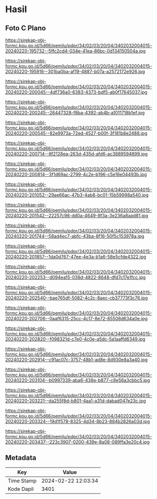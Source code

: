 # Hasil

## Foto C Plano

https://sirekap-obj-formc.kpu.go.id/5d66/pemilu/pdpr/34/02/03/20/04/3402032004015-20240220-195732--5ffc2cd4-034e-41ea-86bc-0d134150504a.jpg

https://sirekap-obj-formc.kpu.go.id/5d66/pemilu/pdpr/34/02/03/20/04/3402032004015-20240220-195916--301ba0ba-af19-4887-b07a-a2572172e926.jpg

https://sirekap-obj-formc.kpu.go.id/5d66/pemilu/pdpr/34/02/03/20/04/3402032004015-20240220-200045--4df736a0-6383-4373-bdf5-ab0f17645037.jpg

https://sirekap-obj-formc.kpu.go.id/5d66/pemilu/pdpr/34/02/03/20/04/3402032004015-20240220-200245--26447328-f8ba-4392-ab4b-a1011718b1ef.jpg

https://sirekap-obj-formc.kpu.go.id/5d66/pemilu/pdpr/34/02/03/20/04/3402032004015-20240220-200545--82e9973a-72ed-4527-b00f-3f181b8e2488.jpg

https://sirekap-obj-formc.kpu.go.id/5d66/pemilu/pdpr/34/02/03/20/04/3402032004015-20240220-200714--8f2128ea-263d-435d-afd6-ac3889594899.jpg

https://sirekap-obj-formc.kpu.go.id/5d66/pemilu/pdpr/34/02/03/20/04/3402032004015-20240220-200814--3f1d69ac-2799-4c2e-b196-c5e16e04493b.jpg

https://sirekap-obj-formc.kpu.go.id/5d66/pemilu/pdpr/34/02/03/20/04/3402032004015-20240220-201052--29ae66ac-47b3-4ab8-bc01-15b59998a540.jpg

https://sirekap-obj-formc.kpu.go.id/5d66/pemilu/pdpr/34/02/03/20/04/3402032004015-20240220-201542--22257c98-dd0a-4649-8f3a-3e236a8aad81.jpg

https://sirekap-obj-formc.kpu.go.id/5d66/pemilu/pdpr/34/02/03/20/04/3402032004015-20240220-201744--58ad4ec7-abfc-43ba-8f16-50f5c153978a.jpg

https://sirekap-obj-formc.kpu.go.id/5d66/pemilu/pdpr/34/02/03/20/04/3402032004015-20240220-201857--1da0d767-47ee-4e3a-b1a6-58e5cfde4322.jpg

https://sirekap-obj-formc.kpu.go.id/5d66/pemilu/pdpr/34/02/03/20/04/3402032004015-20240220-202253--d094ea15-038d-4822-8648-dfd7c17e1fcc.jpg

https://sirekap-obj-formc.kpu.go.id/5d66/pemilu/pdpr/34/02/03/20/04/3402032004015-20240220-202540--bae765df-5082-4c2c-8aec-cb37773f3c76.jpg

https://sirekap-obj-formc.kpu.go.id/5d66/pemilu/pdpr/34/02/03/20/04/3402032004015-20240220-202706--0aaf6315-25cc-4c17-8e72-85508d634a0e.jpg

https://sirekap-obj-formc.kpu.go.id/5d66/pemilu/pdpr/34/02/03/20/04/3402032004015-20240220-202820--f098321d-c7e0-4c0e-a5dc-5a1aaffd6349.jpg

https://sirekap-obj-formc.kpu.go.id/5d66/pemilu/pdpr/34/02/03/20/04/3402032004015-20240220-202914--c91ac07c-3757-48b1-ad8e-8d930e8a3a40.jpg

https://sirekap-obj-formc.kpu.go.id/5d66/pemilu/pdpr/34/02/03/20/04/3402032004015-20240220-203104--b0997339-aba6-438e-b877-c8e56a3cbbc5.jpg

https://sirekap-obj-formc.kpu.go.id/5d66/pemilu/pdpr/34/02/03/20/04/3402032004015-20240220-203221--da255f8d-b801-4aa1-a31d-dabad047e23c.jpg

https://sirekap-obj-formc.kpu.go.id/5d66/pemilu/pdpr/34/02/03/20/04/3402032004015-20240220-203324--19d1f578-8325-4d34-8b23-884b2826a03d.jpg

https://sirekap-obj-formc.kpu.go.id/5d66/pemilu/pdpr/34/02/03/20/04/3402032004015-20240220-203437--223c3907-0200-439e-8a08-089ffa3e20c4.jpg


## Metadata

| Key        | Value               |
| ---------- | ------------------- |
| Time Stamp | 2024-02-22 12:03:34 |
| Kode Dapil | 3401                |



